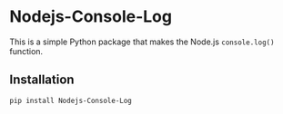 # Nodejs-Console-Log

This is a simple Python package that makes the Node.js `console.log()` function.

## Installation

```bash
pip install Nodejs-Console-Log
